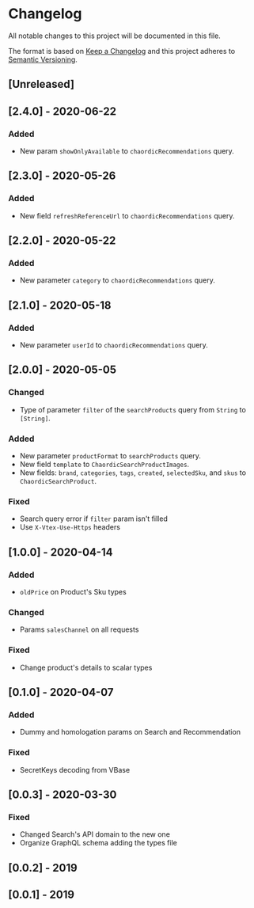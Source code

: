 # Changelog

All notable changes to this project will be documented in this file.

The format is based on [Keep a Changelog](http://keepachangelog.com/en/1.0.0/)
and this project adheres to [Semantic Versioning](http://semver.org/spec/v2.0.0.html).

## [Unreleased]

## [2.4.0] - 2020-06-22
### Added
- New param `showOnlyAvailable` to `chaordicRecommendations` query.

## [2.3.0] - 2020-05-26
### Added
- New field `refreshReferenceUrl` to `chaordicRecommendations` query.

## [2.2.0] - 2020-05-22
### Added
- New parameter `category` to `chaordicRecommendations` query.

## [2.1.0] - 2020-05-18
### Added
- New parameter `userId` to `chaordicRecommendations` query.

## [2.0.0] - 2020-05-05
### Changed
- Type of parameter `filter` of the `searchProducts` query from `String` to `[String]`.

### Added
- New parameter `productFormat` to `searchProducts` query.
- New field `template` to `ChaordicSearchProductImages`.
- New fields: `brand`, `categories`, `tags`, `created`, `selectedSku`, and `skus` to `ChaordicSearchProduct`.

### Fixed
- Search query error if `filter` param isn't filled
- Use `X-Vtex-Use-Https` headers

## [1.0.0] - 2020-04-14
### Added
- `oldPrice` on Product's Sku types
### Changed
- Params `salesChannel` on all requests
### Fixed
- Change product's details to scalar types

## [0.1.0] - 2020-04-07
### Added
- Dummy and homologation params on Search and Recommendation
### Fixed
- SecretKeys decoding from VBase

## [0.0.3] - 2020-03-30
### Fixed
- Changed Search's API domain to the new one 
- Organize GraphQL schema adding the types file

## [0.0.2] - 2019

## [0.0.1] - 2019
